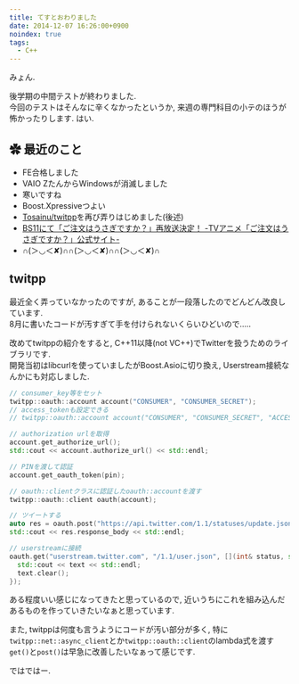 ```yaml
---
title: てすとおわりました
date: 2014-12-07 16:26:00+0900
noindex: true
tags:
  - C++
---
```


みょん.

後学期の中間テストが終わりました.  
今回のテストはそんなに辛くなかったというか, 来週の専門科目の小テのほうが怖かったりします. はい.

## ✿ 最近のこと

* FE合格しました
* VAIO ZたんからWindowsが消滅しました
* 寒いですね
* Boost.Xpressiveつよい
* [Tosainu/twitpp](https://github.com/Tosainu/twitpp)を再び弄りはじめました(後述)
* [BS11にて「ご注文はうさぎですか？」再放送決定！ -TVアニメ「ご注文はうさぎですか？」公式サイト-](http://www.gochiusa.com/news/hp0001/index02610000.html)
* ∩(＞◡＜✘)∩∩(＞◡＜✘)∩∩(＞◡＜✘)∩

## twitpp

最近全く弄っていなかったのですが, あることが一段落したのでどんどん改良しています.  
8月に書いたコードが汚すぎて手を付けられないくらいひどいので.....

改めてtwitppの紹介をすると, C++11以降(not VC++)でTwitterを扱うためのライブラリです.  
開発当初はlibcurlを使っていましたがBoost.Asioに切り換え, Userstream接続なんかにも対応しました.

```cpp
// consumer_key等をセット
twitpp::oauth::account account("CONSUMER", "CONSUMER_SECRET");
// access_tokenも設定できる
// twitpp::oauth::account account("CONSUMER", "CONSUMER_SECRET", "ACCESS", "ACCESS_SECRET");

// authorization urlを取得
account.get_authorize_url();
std::cout << account.authorize_url() << std::endl;

// PINを渡して認証
account.get_oauth_token(pin);

// oauth::clientクラスに認証したoauth::accountを渡す
twitpp::oauth::client oauth(account);

// ツイートする
auto res = oauth.post("https://api.twitter.com/1.1/statuses/update.json", {{"status", "Test Tweet!"}});
std::cout << res.response_body << std::endl;

// userstreamに接続
oauth.get("userstream.twitter.com", "/1.1/user.json", [](int& status, std::string& text) {
  std::cout << text << std::endl;
  text.clear();
});
```

ある程度いい感じになってきたと思っているので, 近いうちにこれを組み込んだあるものを作っていきたいなぁと思っています.

また, twitppは何度も言うようにコードが汚い部分が多く, 特に`twitpp::net::async_client`とか`twitpp::oauth::client`のlambda式を渡す`get()`と`post()`は早急に改善したいなぁって感じです.

ではではー.

